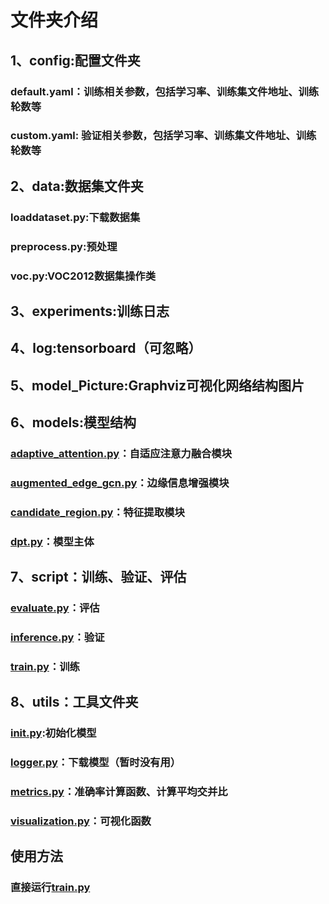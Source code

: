 # 文件夹介绍
## 1、config:配置文件夹
### default.yaml：训练相关参数，包括学习率、训练集文件地址、训练轮数等
### custom.yaml:  验证相关参数，包括学习率、训练集文件地址、训练轮数等
## 2、data:数据集文件夹
### loaddataset.py:下载数据集
### preprocess.py:预处理
### voc.py:VOC2012数据集操作类
## 3、experiments:训练日志
## 4、log:tensorboard（可忽略）
## 5、model_Picture:Graphviz可视化网络结构图片
## 6、models:模型结构
### [adaptive_attention.py](models%2Fadaptive_attention.py)：自适应注意力融合模块
### [augmented_edge_gcn.py](models%2Faugmented_edge_gcn.py)：边缘信息增强模块
### [candidate_region.py](models%2Fcandidate_region.py)：特征提取模块
### [dpt.py](models%2Fdpt.py)：模型主体
## 7、script：训练、验证、评估
### [evaluate.py](scripts%2Fevaluate.py)：评估
### [inference.py](scripts%2Finference.py)：验证
### [train.py](scripts%2Ftrain.py)：训练
## 8、utils：工具文件夹
### [init.py](utils%2Finit.py):初始化模型
### [logger.py](utils%2Flogger.py)：下载模型（暂时没有用）
### [metrics.py](utils%2Fmetrics.py)：准确率计算函数、计算平均交并比
### [visualization.py](utils%2Fvisualization.py)：可视化函数
## 使用方法
### 直接运行[train.py](scripts%2Ftrain.py)
